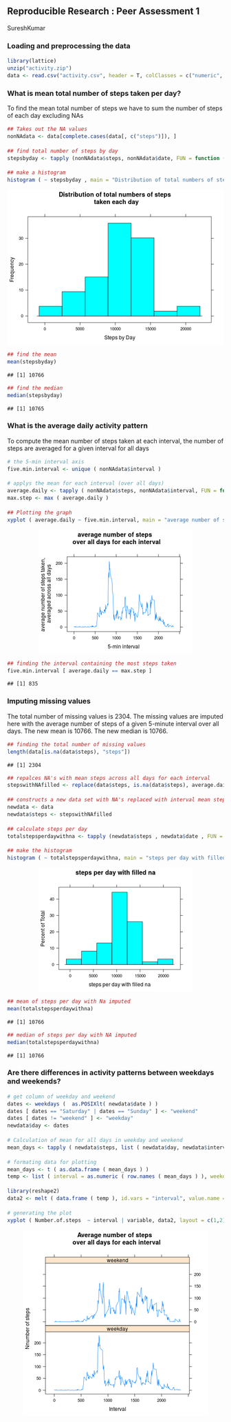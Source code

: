 ## Reproducible Research : Peer Assessment 1
SureshKumar

### Loading and preprocessing the data

```r
library(lattice)
unzip("activity.zip")
data <- read.csv("activity.csv", header = T, colClasses = c("numeric", "Date", "numeric"), stringsAsFactors = FALSE)
```



### What is mean total number of steps taken per day?

To find the mean total number of steps we have to sum the number of steps of each day excluding NAs

```r
## Takes out the NA values
nonNAdata <- data[complete.cases(data[, c("steps")]), ] 

## find total number of steps by day
stepsbyday <- tapply (nonNAdata$steps, nonNAdata$date, FUN = function ( x ) sum ( x ), simplify = TRUE ) 

## make a histogram
histogram ( ~ stepsbyday , main = "Distribution of total numbers of steps \n taken each day" , xlab = "Steps by Day", ylab = "Frequency") 
```

<img src="figure/unnamed-chunk-2.png" title="plot of chunk unnamed-chunk-2" alt="plot of chunk unnamed-chunk-2" style="display: block; margin: auto;" />

```r
## find the mean
mean(stepsbyday) 
```

```
## [1] 10766
```

```r
## find the median
median(stepsbyday) 
```

```
## [1] 10765
```



### What is the average daily activity pattern

To compute the mean number of steps taken at each interval, the number of steps are averaged for a given interval for all days

```r
# the 5-min interval axis
five.min.interval <- unique ( nonNAdata$interval )

# applys the mean for each interval (over all days)
average.daily <- tapply ( nonNAdata$steps, nonNAdata$interval, FUN = function ( x ) mean ( x ) , simplify = TRUE )
max.step <- max ( average.daily )

## Plotting the graph
xyplot ( average.daily ~ five.min.interval, main = "average number of steps \n over all days for each interval" , xlab = "5-min interval", ylab = "average number of steps taken, \n averaged across all days", type="l")
```

<img src="figure/unnamed-chunk-3.png" title="plot of chunk unnamed-chunk-3" alt="plot of chunk unnamed-chunk-3" style="display: block; margin: auto;" />

```r
## finding the interval containing the most steps taken
five.min.interval [ average.daily == max.step ]
```

```
## [1] 835
```



### Imputing missing values

The total number of missing values is 2304. The missing values are imputed here with the average number of steps of a given 5-minute interval over all days. The new mean is 10766. The new median is 10766. 


```r
## finding the total number of missing values
length(data[is.na(data$steps), "steps"]) 
```

```
## [1] 2304
```

```r
## repalces NA's with mean steps across all days for each interval
stepswithNAfilled <- replace(data$steps, is.na(data$steps), average.daily) 

## constructs a new data set with NA's replaced with interval mean steps
newdata <- data
newdata$steps <- stepswithNAfilled

## calculate steps per day
totalstepsperdaywithna <- tapply (newdata$steps , newdata$date , FUN = function ( x ) sum ( x ), simplify = TRUE ) 

## make the histogram
histogram ( ~ totalstepsperdaywithna, main = "steps per day with filled na", xlab = "steps per day with filled na") 
```

<img src="figure/unnamed-chunk-4.png" title="plot of chunk unnamed-chunk-4" alt="plot of chunk unnamed-chunk-4" style="display: block; margin: auto;" />

```r
## mean of steps per day with Na imputed
mean(totalstepsperdaywithna) 
```

```
## [1] 10766
```

```r
## median of steps per day with NA imputed
median(totalstepsperdaywithna) 
```

```
## [1] 10766
```



### Are there differences in activity patterns between weekdays and weekends?

```r
# get column of weekday and weekend
dates <- weekdays (  as.POSIXlt( newdata$date ) )
dates [ dates == "Saturday" | dates == "Sunday" ] <- "weekend"
dates [ dates != "weekend" ] <- "weekday"
newdata$day <- dates

# Calculation of mean for all days in weekday and weekend
mean_days <- tapply ( newdata$steps, list ( newdata$day, newdata$interval ), FUN = function ( x ) mean ( x ), simplify = FALSE )

# formating data for plotting
mean_days <- t ( as.data.frame ( mean_days ) )
temp <- list ( interval = as.numeric ( row.names ( mean_days ) ), weekday = as.numeric ( mean_days [ , "weekday" ] )  , weekend = as.numeric ( mean_days [ , "weekend"] ) )

library(reshape2)
data2 <- melt ( data.frame ( temp ), id.vars = "interval", value.name = "Number.of.steps" )

# generating the plot
xyplot ( Number.of.steps  ~ interval | variable, data2, layout = c(1,2), main = "Average number of steps \n over all days for each interval", xlab = "Interval", ylab = "Nnumber of steps", type="l")
```

<img src="figure/unnamed-chunk-5.png" title="plot of chunk unnamed-chunk-5" alt="plot of chunk unnamed-chunk-5" style="display: block; margin: auto;" />
